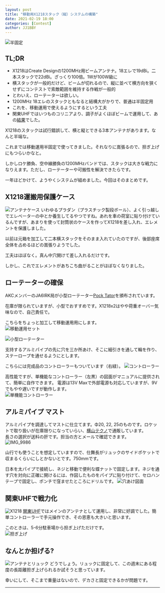 ```yaml
---
layout: post
title: "移動用X1218スタック（縦）システムの構築"
date: 2021-02-19 18:00
categories: [Contest]
author: JJ1BBY
---
```

![半固定](https://user-images.githubusercontent.com/79028771/108472690-6d73c600-72d0-11eb-8206-dfc09adffb6a.jpg)
## TL;DR
* X1218はCreate Designの1200MHz用ビームアンテナ。18エレで19dBi。二本スタックで22dBi。ざっくり100倍。1Wが100W級に  
* 横スタックが一般的だけど、ビームが切れるので、縦に並べて横方向を狭くせずにコンテストで索敵範囲を維持する作戦が一般的  
* とわいえ、ローテーターは欲しい。
* 1200MHz 18エレのスタックともなると結構大がかりで、普通は半固定用  
* これを、移動運用で使えるようにするという工夫
* 関東UHFではいつものコリニアより、調子がよくほぼビームで運用して、あの[結果](https://jj1bby.com/contest/2021/02/14/2021-Kanto-UHF.html)でした。  

X1218のスタックは試行錯誤して、横と縦とできる3本アンテナがあります。なんと半端な。  

これまでは移動運用半固定で使ってきました。それなりに嵩張るので、担ぎ上げにもつらいかなと。  

しかしロケ勝負、空中線勝負の1200MHzバンドでは、スタックは大きな戦力になりえます。ただし、ローテーターや可搬性を解決できたらです。  

一年ほどかけて、ようやくシステムが組めました。今回はそのまとめです。  

## X1218運搬用保護ケース  
![アンテナケース](https://user-images.githubusercontent.com/79028771/108472694-6ea4f300-72d0-11eb-8253-c621699f4d6a.jpg)
いわゆるプラダン（プラスチック製段ボール）、よく引っ越しでエレベーターの中とか養生してるやつですね。あれを車の荷室に貼り付けているんですが、あまりを使って封筒状のケースを作ってX1218を差し入れ、エレメントを保護しました。  

以前は元箱を加工して二本横スタックをそのまま入れていたのですが、後部座席全体を占めるほどの嵩張りようでした。  

工夫はほぼなく。真ん中穴開けて差し入れるだけです。  

しかし、これでエレメントがあちこち曲がることがほぼなくなりました。  

## ローテーターの確保  
AKCメンバーのJA6IRK局が小型ローテーター[Pock Tator](http://pocke.tech/sell/pocke-tator/)を頒布されています。  

在庫が限られていますが、小型でおすすめです。X1218x2はやや荷重オーバー気味なので、自己責任で。  

こちらをちょっと加工して移動運用用にします。  
![移動運用セット](https://user-images.githubusercontent.com/79028771/108472705-719fe380-72d0-11eb-9ba2-c561c2312039.jpg)

![小型ローテーター](https://user-images.githubusercontent.com/79028771/108472718-749ad400-72d0-11eb-9f32-4730c82efe9b.JPG)

支持するアルミパイプの先に穴を三か所あけ、そこに細引きを通して輪を作り、ステーロープを通せるようにとします。  

こちらには完成品のコントローラーもついています（右緑）。
![コントローラー](https://user-images.githubusercontent.com/79028771/108472699-706eb680-72d0-11eb-9654-82e6e6675e87.jpg)

高性能ですが、単機能なコントローラー（左黒）の図面がマニュアルに提供されて、簡単に自作できます。  電源は13V Maxで外部電源も対応していますが、9Vでもやや遅いですが動作します。  
![単機能コントローラー](https://user-images.githubusercontent.com/79028771/108472696-6fd62000-72d0-11eb-8fc7-f3e3de0880bd.jpg)

## アルミパイプ マスト  
アルミパイプを調達してマストに仕立てます。Φ20, 22, 25のものです。ロケットで取り扱いが在庫限りになっていらい、[横山テクノ](http://www.yokoyama-techno.net/)で通販しています。  
長さの選択が送料の肝です。担当の方とメールで確認できます。  
![IMG_9986](https://user-images.githubusercontent.com/79028771/108472684-6c429900-72d0-11eb-898e-25f0473d23b6.jpg)

山行でも使うことを想定していますので、仕舞長がリュックのサイドポケットで収まるくらいにしとかないとです。750mmです。  

日本を太パイプで接続し、ネジと移動で便利な蝶ナットで固定します。ネジを通す穴を対向に正確に開けるには、作図したものをパイプに貼り付けて、セロハンテープで固定し、ポンチで窪ませたところにドリルです。
![穴あけ図面](https://user-images.githubusercontent.com/79028771/108477025-0ce78780-72d6-11eb-9625-559dcaccc643.png)

## 関東UHFで戦力化
![X1218](https://user-images.githubusercontent.com/79028771/108472673-6947a880-72d0-11eb-96e8-47d8ae1a5943.jpg)
[関東UHF](https://jj1bby.com/contest/2021/02/14/2021-Kanto-UHF.html)ではメインのアンテナとして運用し、非常に好調でした。簡単コントローラーで手元操作でき、その恩恵も大きいと思います。  

このときは、5-6分駐車場から担ぎ上げただけです。  
![担ぎ上げ](https://user-images.githubusercontent.com/79028771/108472714-7369a700-72d0-11eb-994e-88cae7355e4e.jpg)


## なんとか担げる?
![アンテナとリュック](https://user-images.githubusercontent.com/79028771/108472680-6b116c00-72d0-11eb-9059-518b8e156f47.jpg)
どうでしょう。リュックに固定して、この週末にある程度の長距離担ぎ上げられるか試そうと思っています。  

幸いにして、そこまで重量はないので、デカさと固定できるかが問題です。  

---
   
<script src="https://utteranc.es/client.js"
        repo="JJ1BBY/JJ1BBY.github.io"
        issue-term="pathname"
        theme="github-light"
        crossorigin="anonymous"
        async>
</script>

